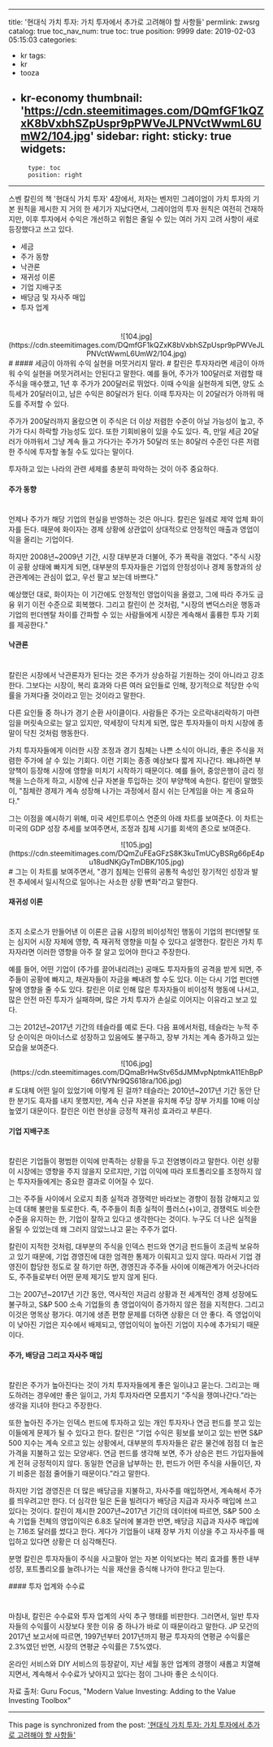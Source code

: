 
---
title: '현대식 가치 투자: 가치 투자에서 추가로 고려해야 할 사항들'
permlink: zwsrg
catalog: true
toc_nav_num: true
toc: true
position: 9999
date: 2019-02-03 05:15:03
categories:
- kr
tags:
- kr
- tooza
- kr-economy
thumbnail: 'https://cdn.steemitimages.com/DQmfGF1kQZxK8bVxbhSZpUspr9pPWVeJLPNVctWwmL6UmW2/104.jpg'
sidebar:
    right:
        sticky: true
widgets:
    -
        type: toc
        position: right
---


스벤 칼린의 책 '현대식 가치 투자' 4장에서, 저자는 벤저민 그레이엄이 가치 투자의 기본 원칙을 제시한 지 거의 한 세기가 지났다면서, 그레이엄의 투자 원칙은 여전히 건재하지만, 이후 투자에서 수익은 개선하고 위험은 줄일 수 있는 여러 가지 고려 사항이 새로 등장했다고 쓰고 있다.

- 세금
- 주가 동향
- 낙관론
- 재귀성 이론
- 기업 지배구조
- 배당금 및 자사주 매입
- 투자 업계
#
<center>
![104.jpg](https://cdn.steemitimages.com/DQmfGF1kQZxK8bVxbhSZpUspr9pPWVeJLPNVctWwmL6UmW2/104.jpg)
</center>
#
#### 세금이 아까워 수익 실현을 머뭇거리지 말라.
#
칼린은 투자자라면 세금이 아까워 수익 실현을 머뭇거려서는 안된다고 말한다. 예를 들어, 주가가 100달러로 저렴할 때 주식을 매수했고, 1년 후 주가가 200달러로 뛰었다. 이때 수익을 실현하게 되면, 양도 소득세가 20달러이고, 남은 수익은 80달러가 된다. 이때 투자자는 이 20달러가 아까워 매도를 주저할 수 있다.

​주가가 200달러까지 올랐으면 이 주식은 더 이상 저렴한 수준이 아닐 가능성이 높고, 주가가 다시 하락할 가능성도 있다. 또한 기회비용이 있을 수도 있다. 즉, 만일 세금 20달러가 아까워서 그냥 계속 들고 가다가는 주가가 50달러 또는 80달러 수준인 다른 저렴한 주식에 투자할 놓칠 수도 있다는 말이다.

투자하고 있는 나라의 관련 세제를 충분히 파악하는 것이 아주 중요하다.

#### 주가 동향
#
언제나 주가가 해당 기업의 현실을 반영하는 것은 아니다. 칼린은 일례로 제약 업체 화이자를 든다. 때문에 화이자는 경제 상황에 상관없이 상대적으로 안정적인 매출과 영업이익을 올리는 기업이다.

​하지만 2008년~2009년 기간, 시장 대부분과 더불어, 주가 폭락을 겪었다. "주식 시장이 공황 상태에 빠지게 되면, 대부분의 투자자들은 기업의 안정성이나 경제 동향과의 상관관계에는 관심이 없고, 우선 팔고 보는데 바쁘다."

예상했던 대로, 화이자는 이 기간에도 안정적인 영업이익을 올렸고, 그에 따라 주가도 금융 위기 이전 수준으로 회복했다. 그리고 칼린이 쓴 것처럼, "시장의 변덕스러운 행동과 기업의 펀더멘탈 차이를 간파할 수 있는 사람들에게 시장은 계속해서 훌륭한 투자 기회를 제공한다."

#### 낙관론
#
​칼린은 시장에서 낙관론자가 된다는 것은 주가가 상승하길 기원하는 것이 아니라고 강조한다. 그보다는 시장이, 복리 효과와 다른 여러 요인들로 인해, 장기적으로 적당한 수익률을 가져다줄 것이라고 믿는 것이라고 말한다.

​다른 요인들 중 하나가 경기 순환 사이클이다. 사람들은 주가는 오르락내리락하기 마련임을 머릿속으로는 알고 있지만, 약세장이 닥치게 되면, 많은 투자자들이 마치 시장에 종말이 닥친 것처럼 행동한다.

​가치 투자자들에게 이러한 시장 조정과 경기 침체는 나쁜 소식이 아니라, 좋은 주식을 저렴한 주가에 살 수 있는 기회다. 이런 기회는 종종 예상보다 짧게 지나간다. 왜냐하면 부양책이 등장해 시장에 영향을 미치기 시작하기 때문이다. 예를 들어, 중앙은행이 금리 정책을 느슨하게 하고, 시장에 신규 자본을 투입하는 것이 부양책에 속한다. 칼린이 말했듯이, "침체란 경제가 계속 성장해 나가는 과정에서 잠시 쉬는 단계임을 아는 게 중요하다."

​그는 이점을 예시하기 위해, 미국 세인트루이스 연준의 아래 차트를 보여준다. 이 차트는 미국의 GDP 성장 추세를 보여주면서, 조정과 침체 시기를 회색의 존으로 보여준다.

<center>
![105.jpg](https://cdn.steemitimages.com/DQmZuFEaGFzS8K3kuTmUCyBSRg66pE4pu18udNKjGyTmDBK/105.jpg)
</center>
#
그는 이 차트를 보여주면서, "경기 침체는 인류의 공통적 속성인 장기적인 성장과 발전 추세에서 일시적으로 일어나는 사소한 상황 변화"라고 말한다.

#### 재귀성 이론
#
조지 소로스가 만들어낸 이 이론은 금융 시장의 비이성적인 행동이 기업의 펀더멘탈 또는 심지어 시장 자체에 영향, 즉 재귀적 영향을 미칠 수 있다고 설명한다. 칼린은 가치 투자자라면 이러한 영향을 아주 잘 알고 있어야 한다고 주장한다.

​예를 들어, 어떤 기업이 (주가를 끌어내리려는) 공매도 투자자들의 공격을 받게 되면, 주주들이 공황에 빠지고, 채권자들이 자금을 빼내려 할 수도 있다. 이는 다시 기업 펀더멘탈에 영향을 줄 수도 있다. 칼린은 이로 인해 많은 투자자들이 비이성적 행동에 나서고, 많은 안전 마진 투자가 실패하며, 많은 가치 투자가 손실로 이어지는 이유라고 보고 있다.

​그는 2012년~2017년 기간의 테슬라를 예로 든다. 다음 표에서처럼, 테슬라는 누적 주당 순이익은 마이너스로 성장하고 있음에도 불구하고, 장부 가치는 계속 증가하고 있는 모습을 보여준다.

<center>
![106.jpg](https://cdn.steemitimages.com/DQmaBrHwStv65dJMMvpNptmkA11EhBpP66tVYNr9QS618ra/106.jpg)
</center>
#
도대체 어떤 일이 있었기에 이렇게 된 걸까? 테슬라는 2010년~2017년 기간 동안 단 한 분기도 흑자를 내지 못했지만, 계속 신규 자본을 유치해 주당 장부 가치를 10배 이상 높였기 대문이다. 칼린은 이런 현상을 긍정적 재귀성 효과라고 부른다.

#### 기업 지배구조
#
​칼린은 기업들이 평범한 이익에 만족하는 상황을 두고 전염병이라고 말한다. 이런 상황이 시장에는 영향을 주지 않을지 모르지만, 기업 이익에 따라 포트폴리오를 조정하지 않는 투자자들에게는 중요한 결과로 이어질 수 있다.

​그는 주주들 사이에서 오로지 최종 실적과 경쟁력만 바라보는 경향이 점점 강해지고 있는데 대해 불만을 토로한다. 즉, 주주들이 최종 실적이 플러스(+)이고, 경쟁력도 비슷한 수준을 유지하는 한, 기업이 잘하고 있다고 생각한다는 것이다. 누구도 더 나은 실적을 올릴 수 있었는데 왜 그러지 않았느냐고 묻는 주주가 없다.

​칼린이 지적한 것처럼, 대부분의 주식을 인덱스 펀드와 연기금 펀드들이 조금씩 보유하고 있기 때문에, 기업 경영진에 대한 엄격한 통제가 이뤄지고 있지 않다. 따라서 기업 경영진이 합당한 정도로 잘 하기만 하면, 경영진과 주주들 사이에 이해관계가 어긋나더라도, 주주들로부터 어떤 문제 제기도 받지 않게 된다.

​그는 2007년~2017년 기간 동안, 역사적인 저금리 상황과 전 세계적인 경제 성장에도 불구하고, S&P 500 소속 기업들의 총 영업이익이 증가하지 않은 점을 지적한다. 그리고 이것은 명목상 평가다. 여기에 생존 편향 문제를 더하면 상황은 더 안 좋다. 즉 영업이익이 낮아진 기업은 지수에서 배제되고, 영업이익이 높아진 기업이 지수에 추가되기 때문이다.

#### 주가, 배당금 그리고 자사주 매입
#
칼린은 주가가 높아진다는 것이 가치 투자자들에게 좋은 일이냐고 묻는다. 그리고는 매도하려는 경우에만 좋은 일이고, 가치 투자자라면 모름지기 “주식을 쟁여나간다.”라는 생각을 지녀야 한다고 주장한다.

​또한 높아진 주가는 인덱스 펀드에 투자하고 있는 개인 투자자나 연금 펀드를 붓고 있는 이들에게 문제가 될 수 있다고 한다. 칼린은 “기업 수익은 횡보를 보이고 있는 반면 S&P 500 지수는 계속 오르고 있는 상황에서, 대부분의 투자자들은 같은 물건에 점점 더 높은 가격을 지불하고 있는 모양새다. 연금 펀드를 생각해 보면, 주가 상승은 펀드 가입자들에게 전혀 긍정적이지 않다. 동일한 연금을 납부하는 한, 펀드가 어떤 주식을 사들이던, 자기 비중은 점점 줄어들기 때문이다.”라고 말한다.

​하지만 기업 경영진은 더 많은 배당금을 지불하고, 자사주를 매입하면서, 계속해서 주가를 띄우려고만 한다. 더 심각한 일은 돈을 빌려다가 배당금 지급과 자사주 매입에 쓰고 있다는 것이다. 칼린이 제시한 2007년~2017년 기간의 데이터에 따르면, S&P 500 소속 기업들 전체의 영업이익은 6.8조 달러에 불과한 반면, 배당금 지급과 자사주 매입에는 7.16조 달러를 썼다고 한다. 게다가 기업들이 내재 장부 가치 이상을 주고 자사주를 매입하고 있다면 상황은 더 심각해진다.

​분명 칼린은 투자자들이 주식을 사고팔아 얻는 자본 이익보다는 복리 효과를 통한 내부 성장, 포트폴리오를 늘려나가는 식을 재산을 증식해 나가야 한다고 믿는다.

​#### 투자 업계와 수수료
#
​마침내, 칼린은 수수료와 투자 업계의 사익 추구 행태를 비판한다. 그러면서, 일반 투자자들의 수익률이 시장보다 못한 이유 중 하나가 바로 이 때문이라고 말한다. JP 모건의 2017년 보고서에 따르면, 1997년부터 2017년까지 평균 투자자의 연평균 수익률은 2.3%였던 반면, 시장의 연평균 수익률은 7.5%였다.

​온라인 서비스와 DIY 서비스의 등장같이, 지난 세월 동안 업계의 경쟁이 새롭고 치열해지면서, 계속해서 수수료가 낮아지고 있다는 점이 그나마 좋은 소식이다.

자료 출처: Guru Focus, "Modern Value Investing: Adding to the Value Investing Toolbox"

- - -

This page is synchronized from the post: ['현대식 가치 투자: 가치 투자에서 추가로 고려해야 할 사항들'](https://steemit.com/@pius.pius/zwsrg)
